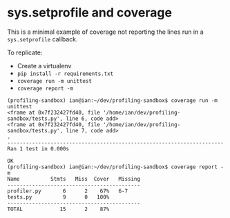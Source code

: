# sys.setprofile and coverage

This is a minimal example of coverage not reporting the lines run in a `sys.setprofile` callback.

To replicate:
* Create a virtualenv
* `pip install -r requirements.txt`
* `coverage run -m unittest`
* `coverage report -m`

```
(profiling-sandbox) ian@ian:~/dev/profiling-sandbox$ coverage run -m unittest
<frame at 0x7f232427fd40, file '/home/ian/dev/profiling-sandbox/tests.py', line 6, code add>
<frame at 0x7f232427fd40, file '/home/ian/dev/profiling-sandbox/tests.py', line 7, code add>
.
----------------------------------------------------------------------
Ran 1 test in 0.000s

OK
(profiling-sandbox) ian@ian:~/dev/profiling-sandbox$ coverage report -m
Name          Stmts   Miss  Cover   Missing
-------------------------------------------
profiler.py       6      2    67%   6-7
tests.py          9      0   100%
-------------------------------------------
TOTAL            15      2    87%
```
